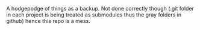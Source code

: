 A hodgepodge of things as a backup. Not done correctly though (.git folder in each project is being treated as submodules thus the gray folders in github) hence this repo is a mess.
